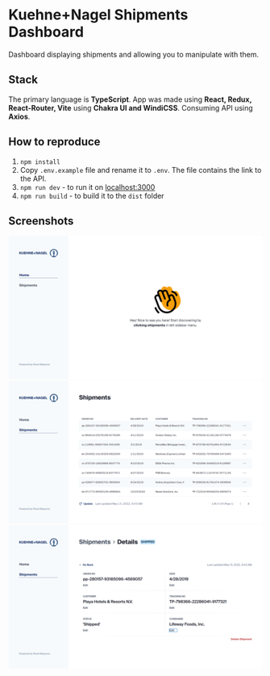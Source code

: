 # Kuehne+Nagel Shipments Dashboard
Dashboard displaying shipments and allowing you to manipulate with them.

## Stack
The primary language is __TypeScript__. App was made using __React, Redux, React-Router, Vite__ using __Chakra UI and WindiCSS__. Consuming API using __Axios__. 

## How to reproduce
1. `npm install`
2. Copy `.env.example` file and rename it to `.env`. The file contains the link to the API. 
3. `npm run dev` - to run it on [localhost:3000](localhost:3000)
4. `npm run build` - to build it to the `dist` folder

## Screenshots
![Home](public/assets/imgs/home.png "Home")
![Shipments](public/assets/imgs/shipments.png "Shipments")
![Details](public/assets/imgs/details.png "Details")
